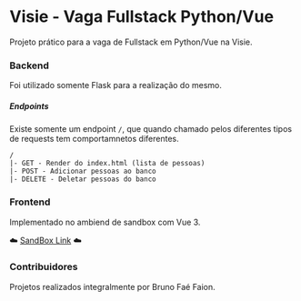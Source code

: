 # Visie - Vaga Fullstack Python/Vue
Projeto prático para a vaga de Fullstack em Python/Vue na Visie.

### Backend
Foi utilizado somente Flask para a realização do mesmo.

##### Endpoints
Existe somente um endpoint `/`, que quando chamado pelos diferentes tipos de requests tem comportamnetos diferentes.
```
/
|- GET - Render do index.html (lista de pessoas)
|- POST - Adicionar pessoas ao banco
|- DELETE - Deletar pessoas do banco

```

### Frontend
Implementado no ambiend de sandbox com Vue 3.

☁️ [SandBox Link](https://codesandbox.io/s/visie-brunofaefaion-fullstack-frontend-00wv4) ☁️

### Contribuidores
Projetos realizados integralmente por Bruno Faé Faion.
